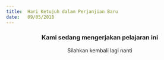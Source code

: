```yaml
---
title:  Hari Ketujuh dalam Perjanjian Baru
date:   09/05/2018
---
```


### <center>Kami sedang mengerjakan pelajaran ini</center>
<center>Silahkan kembali lagi nanti</center>
